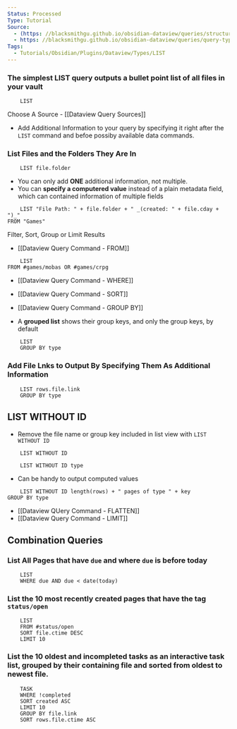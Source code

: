 ```yaml
---
Status: Processed
Type: Tutorial
Source: 
  - (https: //blacksmithgu.github.io/obsidian-dataview/queries/structure/)
  - https: //blacksmithgu.github.io/obsidian-dataview/queries/query-types/
Tags:
  - Tutorials/Obsidian/Plugins/Dataview/Types/LIST
---
```


### **The simplest LIST query outputs a bullet point list of all files in your vault**

```
	LIST
```

Choose A Source
	- [[Dataview Query Sources]]

- Add Additional Information to your query by specifying it right after the `LIST` command and befoe possiby available data commands.

### **List Files and the Folders They Are In**

```
	LIST file.folder
```

- You can only add **ONE** additional information, not multiple.
- You can **specify a computered value** instead of a plain metadata field, which can contained information of multiple fields

```
	LIST "File Path: " + file.folder + " _(created: " + file.cday + ")_"
FROM "Games"
```

Filter, Sort, Group or Limit Results
- [[Dataview Query Command - FROM]]

```
	LIST 
FROM #games/mobas OR #games/crpg
```

- [[Dataview Query Command - WHERE]]
- [[Dataview Query Command - SORT]]
- [[Dataview Query Command - GROUP BY]]

- A **grouped list** shows their group keys, and only the group keys, by default

```
	LIST
	GROUP BY type
```

### **Add File Lnks to Output By Specifying Them As Additional Information**

```
	LIST rows.file.link
	GROUP BY type
```

## LIST WITHOUT ID

- Remove the file name or group key included in list view with `LIST WITHOUT ID`

```
	LIST WITHOUT ID
```

```
	LIST WITHOUT ID type
```

- Can be handy  to output computed values

```
	LIST WITHOUT ID length(rows) + " pages of type " + key
GROUP BY type
```

- [[Dataview QUery Command - FLATTEN]]
- [[Dataview Query Command - LIMIT]]

## Combination Queries

### **List All Pages that have `due` and where `due` is before today**

```
	LIST
	WHERE due AND due < date(today)
```


### **List the 10 most recently created pages that have the tag `status/open`**

```
	LIST
	FROM #status/open
	SORT file.ctime DESC
	LIMIT 10
```


### **List the 10 oldest and incompleted tasks as an interactive task list, grouped by their containing file and sorted from oldest to newest file.**

```
	TASK
	WHERE !completed
	SORT created ASC
	LIMIT 10
	GROUP BY file.link
	SORT rows.file.ctime ASC
```
